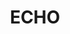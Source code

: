 ---
layout: home

title: ECHO
titleTemplate: 鸿蒙 HDC 桌面应用

hero:
  name: "ECHO"
  text: "鸿蒙 HDC 桌面应用"
  tagline: ECHO 是一个用于简化对鸿蒙设备操作控制的桌面应用程序，可以看作是 HDC 的图形用户界面。
  actions:
    - theme: alt
      text: Windows
      link: https://release.liriliri.io/ECHO-0.6.0-win-x64.exe
    - theme: alt
      text: macOS Apple silicon
      link: https://release.liriliri.io/ECHO-0.6.0-mac-arm64.dmg 
    - theme: alt
      text: macOS Intel chip
      link: https://release.liriliri.io/ECHO-0.6.0-mac-x64.dmg  
  image:
    src: /screenshot.png
    alt: screenshot

features:
  - icon:
      src: /rocket.svg
    title: 开箱即用 
    details: 内置 HDC，下载安装即可使用，无需额外繁琐的操作。
  - icon:
      src: /tools.svg
    title: 功能齐全
    details: 按类别分为多个面板，包括应用管理、性能监控、进程管理等多项功能。
  - icon:
      src: /easy.svg
    title: 简单易用
    details: 全图形化界面，一键操作，不用输入任何命令。
---